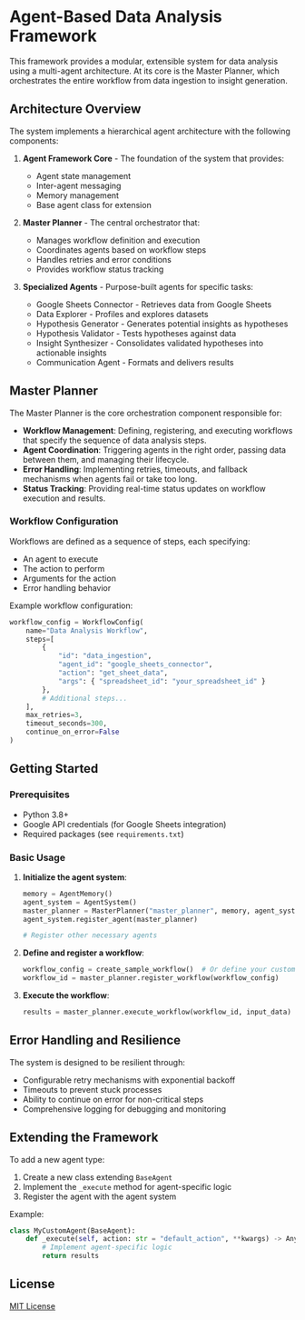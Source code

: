 # Agent-Based Data Analysis Framework

This framework provides a modular, extensible system for data analysis using a multi-agent architecture. At its core is the Master Planner, which orchestrates the entire workflow from data ingestion to insight generation.

## Architecture Overview

The system implements a hierarchical agent architecture with the following components:

1. **Agent Framework Core** - The foundation of the system that provides:
   - Agent state management
   - Inter-agent messaging
   - Memory management
   - Base agent class for extension

2. **Master Planner** - The central orchestrator that:
   - Manages workflow definition and execution
   - Coordinates agents based on workflow steps
   - Handles retries and error conditions
   - Provides workflow status tracking

3. **Specialized Agents** - Purpose-built agents for specific tasks:
   - Google Sheets Connector - Retrieves data from Google Sheets
   - Data Explorer - Profiles and explores datasets
   - Hypothesis Generator - Generates potential insights as hypotheses
   - Hypothesis Validator - Tests hypotheses against data
   - Insight Synthesizer - Consolidates validated hypotheses into actionable insights
   - Communication Agent - Formats and delivers results

## Master Planner

The Master Planner is the core orchestration component responsible for:

- **Workflow Management**: Defining, registering, and executing workflows that specify the sequence of data analysis steps.
- **Agent Coordination**: Triggering agents in the right order, passing data between them, and managing their lifecycle.
- **Error Handling**: Implementing retries, timeouts, and fallback mechanisms when agents fail or take too long.
- **Status Tracking**: Providing real-time status updates on workflow execution and results.

### Workflow Configuration

Workflows are defined as a sequence of steps, each specifying:
- An agent to execute
- The action to perform
- Arguments for the action
- Error handling behavior

Example workflow configuration:
```python
workflow_config = WorkflowConfig(
    name="Data Analysis Workflow",
    steps=[
        {
            "id": "data_ingestion",
            "agent_id": "google_sheets_connector",
            "action": "get_sheet_data",
            "args": { "spreadsheet_id": "your_spreadsheet_id" }
        },
        # Additional steps...
    ],
    max_retries=3,
    timeout_seconds=300,
    continue_on_error=False
)
```

## Getting Started

### Prerequisites

- Python 3.8+
- Google API credentials (for Google Sheets integration)
- Required packages (see `requirements.txt`)

### Basic Usage

1. **Initialize the agent system**:
   ```python
   memory = AgentMemory()
   agent_system = AgentSystem()
   master_planner = MasterPlanner("master_planner", memory, agent_system)
   agent_system.register_agent(master_planner)
   
   # Register other necessary agents
   ```

2. **Define and register a workflow**:
   ```python
   workflow_config = create_sample_workflow()  # Or define your custom workflow
   workflow_id = master_planner.register_workflow(workflow_config)
   ```

3. **Execute the workflow**:
   ```python
   results = master_planner.execute_workflow(workflow_id, input_data)
   ```

## Error Handling and Resilience

The system is designed to be resilient through:
- Configurable retry mechanisms with exponential backoff
- Timeouts to prevent stuck processes
- Ability to continue on error for non-critical steps
- Comprehensive logging for debugging and monitoring

## Extending the Framework

To add a new agent type:
1. Create a new class extending `BaseAgent`
2. Implement the `_execute` method for agent-specific logic
3. Register the agent with the agent system

Example:
```python
class MyCustomAgent(BaseAgent):
    def _execute(self, action: str = "default_action", **kwargs) -> Any:
        # Implement agent-specific logic
        return results
```

## License

[MIT License](LICENSE) 